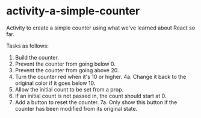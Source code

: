 # activity-a-simple-counter

Activity to create a simple counter using what we've learned about React so far.

Tasks as follows:

1.  Build the counter.
2.  Prevent the counter from going below 0.
3.  Prevent the counter from going above 20.
4.  Turn the counter red when it's 10 or higher.
    4a. Change it back to the original color if it goes below 10.
5.  Allow the initial count to be set from a prop.
6.  If an initial count is not passed in, the count should start at 0.
7.  Add a button to reset the counter.
    7a. Only show this button if the counter has been modified from its original state.
